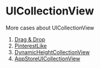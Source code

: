 # UICollectionView
More cases about UICollectionView

1. [Drag & Drop](https://github.com/ByoungilYoun/UICollectionView/blob/main/DragDropCollectionView/DragDropCollectionView/ViewController.swift)
2. [PinterestLike](https://github.com/ByoungilYoun/UICollectionView/tree/main/PinterestCollectionView/PinterestCollectionView)
3. [DynamicHeightCollectionView](https://github.com/ByoungilYoun/UICollectionView/tree/main/DynamicHeightCollectionView/DynamicHeightCollectionView)
4. [AppStoreUICollectionView](https://github.com/ByoungilYoun/UICollectionView/tree/main/AppStoreUICollectionView/AppStoreUICollectionView)
